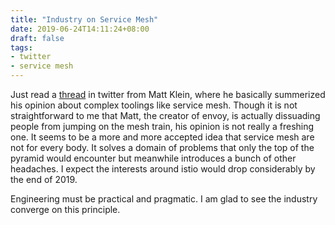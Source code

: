 ```yaml
---
title: "Industry on Service Mesh"
date: 2019-06-24T14:11:24+08:00
draft: false
tags:
- twitter
- service mesh
---
```

Just read a [thread](https://twitter.com/mattklein123/status/1142905758847315968) in twitter from Matt Klein, where he basically summerized his opinion about complex toolings like service mesh. Though it is not straightforward to me that Matt, the creator of envoy, is actually dissuading people from jumping on the mesh train, his opinion is not really a freshing one. It seems to be a more and more accepted idea that service mesh are not for every body. It solves a domain of problems that only the top of the pyramid would encounter but meanwhile introduces a bunch of other headaches. I expect the interests around istio would drop considerably by the end of 2019. 

Engineering must be practical and pragmatic. I am glad to see the industry converge on this principle.

